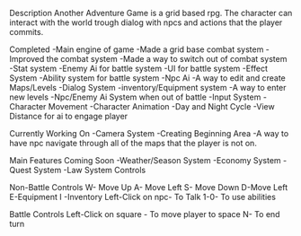 Description
Another Adventure Game is a grid based rpg. The character can interact with the world trough dialog with npcs and actions that the player commits.

Completed
-Main engine of game
-Made  a grid base combat system
-Improved the combat system
-Made a way to switch out of combat system
-Stat system
-Enemy Ai for battle system
-UI for battle system
-Effect System
-Ability system for battle system
-Npc Ai
-A way to edit and create Maps/Levels
-Dialog System
-inventory/Equipment system
-A way to enter new levels
-Npc/Enemy Ai System when out of battle
-Input System
-Character Movement
-Character Animation
-Day and Night Cycle
-View Distance for ai to engage player

Currently Working On
-Camera System
-Creating Beginning Area
-A way to have npc navigate through all of the maps that the player is not on.

Main Features Coming Soon
-Weather/Season System
-Economy System
-Quest System
-Law System
Controls

Non-Battle Controls
W- Move Up
A- Move Left
S- Move Down
D-Move Left
E-Equipment
I -Inventory
Left-Click on npc- To Talk
1-0- To use abilities


Battle Controls
Left-Click on square - To move player to space
N- To end turn



